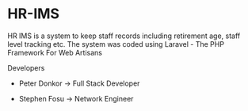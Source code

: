 # HR-IMS
HR IMS is a system to keep staff records including retirement age, staff level tracking etc. The system was coded using Laravel - The PHP Framework For Web Artisans 

Developers

- Peter Donkor -> Full Stack Developer

- Stephen Fosu -> Network Engineer

